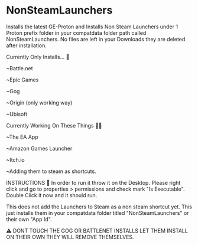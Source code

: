 # NonSteamLaunchers
Installs the latest GE-Proton and Installs Non Steam Launchers under 1 Proton prefix folder in your compatdata folder path called NonSteamLaunchers. No files are left in your Downloads they are deleted after installation. 
 
Currently Only Installs... 👀 

  ~Battle.net
  
  ~Epic Games
  
  ~Gog
  
  ~Origin (only working way)
  
  ~Ubisoft



Currently Working On These Things 👷‍♂️ 

  ~The EA App 
  
  ~Amazon Games Launcher 
  
  ~Itch.io
  
  ~Adding them to steam as shortcuts.



INSTRUCTIONS 📝 
In order to run it throw it on the Desktop. 
Please right click and go to properties > permissions and check mark "Is Executable". Double Click it now and it should run.




This does not add the Launchers to Steam as a non steam shortcut yet. This just installs them in your compatdata folder titled "NonSteamLaunchers" or their own "App Id".


⚠️ 
DONT TOUCH THE GOG OR BATTLENET INSTALLS LET THEM INSTALL ON THEIR OWN THEY WILL REMOVE THEMSELVES.
